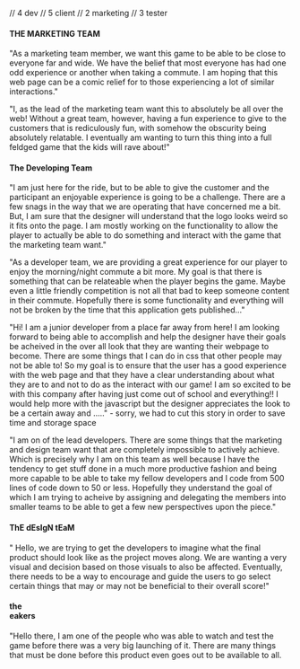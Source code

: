 // 4 dev 
// 5 client 
// 2 marketing 
// 3 tester 

#### THE MARKETING TEAM ####

"As a marketing team member, we want this game to be able to be close to everyone far and wide. We have the belief that most everyone has had one odd experience or another when taking a commute. I am hoping that this web page can be a comic relief for to those experiencing a lot of similar interactions."

"I, as the lead of the marketing team want this to absolutely be all over the web! Without a great team, however, having a fun experience to give to the customers that is rediculously fun, with somehow the obscurity being absolutely relatable. I eventually am wanting to turn this thing into a full feldged game that the kids will rave about!"


#### The Developing Team ####

"I am just here for the ride, but to be able to give the customer and the participant an enjoyable experience is going to be a challenge. There are a few snags in the way that we are operating that have concerned me a bit. But, I am sure that the designer will understand that the logo looks weird so it fits onto the page. I am mostly working on the functionality to allow the player to actually be able to do something and interact with the game that the marketing team want."

"As a developer team, we are providing a great experience for our player to enjoy the morning/night commute a bit more. My goal is that there is something that can be relateable when the player begins the game. Maybe even a little friendly competition is not all that bad to keep someone content in their commute. Hopefully there is some functionality and everything will not be broken by the time that this application gets published..."

"Hi! I am a junior developer from a place far away from here! I am looking forward to being able to accomplish and help the designer have their goals be acheived in the over all look that they are wanting their webpage to become. There are some things that I can do in css that other people may not be able to! So my goal is to ensure that the user has a good experience with the web page and that they have a clear understanding about what they are to and not to do as the interact with our game! I am so excited to be with this company after having just come out of school and everything!! I would help more with the javascript but the designer appreciates the look to be a certain away and ....." - sorry, we had to cut this story in order to save time and storage space

"I am on of the lead developers. There are some things that the marketing and design team want that are completely impossible to actively achieve. Which is precisely why I am on this team as well because I have the tendency to get stuff done in a much more productive fashion and being more capable to be able to take my fellow developers and I code from 500 lines of code down to 50 or less. Hopefully they understand the goal of which I am trying to acheive by assigning and delegating the members into smaller teams to be able to get a few new perspectives upon the piece."


#### ThE dEsIgN tEaM ####
" Hello, we are trying to get the developers to imagine what the final product should look like as the project moves along. We are wanting a very visual and decision based on those visuals to also be affected. Eventually, there needs to be a way to encourage and guide the users to go select certain things that may or may not be beneficial to their overall score!"

#### the <br>eakers ####
"Hello there, I am one of the people who was able to watch and test the game before there was a very big launching of it. There are many things that must be done before this product even goes out to be available to all. 